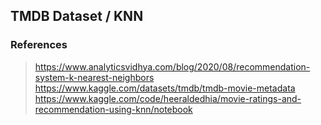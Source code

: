 ## TMDB Dataset / KNN

### References

> https://www.analyticsvidhya.com/blog/2020/08/recommendation-system-k-nearest-neighbors  
> https://www.kaggle.com/datasets/tmdb/tmdb-movie-metadata  
> https://www.kaggle.com/code/heeraldedhia/movie-ratings-and-recommendation-using-knn/notebook  